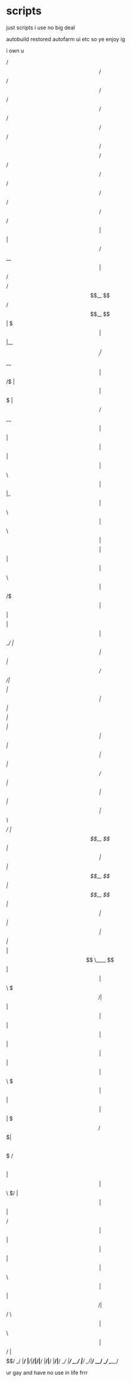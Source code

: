 # scripts
just scripts i use no big deal

autobuild restored autofarm ui etc so ye enjoy ig









i own u




 /$$    /$$  /$$$$$$  /$$         /$$    /$$$$$$   /$$$$$$  /$$   /$$ /$$$$$$$$        /$$$$$$  /$$      /$$ /$$   /$$  /$$$$$$        /$$   /$$
| $$   | $$ /$$__  $$| $$       /$$$$   /$$__  $$ /$$__  $$| $$$ | $$|__  $$__/       /$$__  $$| $$  /$ | $$| $$$ | $$ /$$__  $$      | $$  | $$
| $$   | $$| $$  \ $$| $$      |_  $$  | $$  \ $$| $$  \ $$| $$$$| $$   | $$         | $$  \ $$| $$ /$$$| $$| $$$$| $$| $$  \__/      | $$  | $$
|  $$ / $$/| $$$$$$$$| $$        | $$  | $$$$$$$$| $$$$$$$$| $$ $$ $$   | $$         | $$  | $$| $$/$$ $$ $$| $$ $$ $$|  $$$$$$       | $$  | $$
 \  $$ $$/ | $$__  $$| $$        | $$  | $$__  $$| $$__  $$| $$  $$$$   | $$         | $$  | $$| $$$$_  $$$$| $$  $$$$ \____  $$      | $$  | $$
  \  $$$/  | $$  | $$| $$        | $$  | $$  | $$| $$  | $$| $$\  $$$   | $$         | $$  | $$| $$$/ \  $$$| $$\  $$$ /$$  \ $$      | $$  | $$
   \  $/   | $$  | $$| $$$$$$$$ /$$$$$$| $$  | $$| $$  | $$| $$ \  $$   | $$         |  $$$$$$/| $$/   \  $$| $$ \  $$|  $$$$$$/      |  $$$$$$/
    \_/    |__/  |__/|________/|______/|__/  |__/|__/  |__/|__/  \__/   |__/          \______/ |__/     \__/|__/  \__/ \______/        \______/ 
                                                                                                                                                
                                                                                                                                                
                                                                                                                                                






















ur gay and have no use in life frrr
